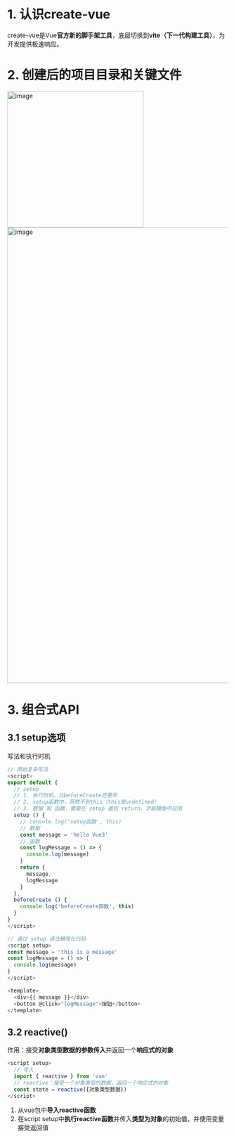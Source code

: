 # 1. 认识create-vue
create-vue是Vue**官方新的脚手架工具**，底层切换到**vite（下一代构建工具）**，为开发提供极速响应。  

# 2. 创建后的项目目录和关键文件
<img width="310" alt="image" src="https://github.com/user-attachments/assets/bf6c0279-3304-4080-9b64-3b59bbc0a326">  
<img width="1038" alt="image" src="https://github.com/user-attachments/assets/6f25595c-81fa-49af-93a4-08e8c2e8c4dd">

# 3. 组合式API
## 3.1 setup选项
写法和执行时机
```Javascript
// 原始复杂写法
<script>
export default {
  // setup
  // 1. 执行时机，比beforeCreate还要早
  // 2. setup函数中，获取不到this（this是undefined）
  // 3. 数据 和 函数，需要在 setup 最后 return，才能模版中应用
  setup () {
    // console.log('setup函数', this)
    // 数据
    const message = 'hello Vue3'
    // 函数
    const logMessage = () => {
      console.log(message)
    }
    return {
      message,
      logMessage
    }
  },
  beforeCreate () {
    console.log('beforeCreate函数', this)
  }
}
</script>

// 通过 setup 语法糖简化代码
<script setup>
const message = 'this is a message'
const logMessage = () => {
  console.log(message)
}
</script>

<template>
  <div>{{ message }}</div>
  <button @click="logMessage">按钮</button>
</template>
```

## 3.2 reactive()
作用：接受**对象类型数据的参数传入**并返回一个**响应式的对象**  
```Javascript
<script setup>
  // 导入
  import { reactive } from 'vue'
  // reactive：接受一个对象类型的数据，返回一个响应式的对象
  const state = reactive({对象类型数据})
</script>
```
1. 从vue包中**导入reactive函数**
2. 在script setup中**执行reactive函数**并传入**类型为对象**的初始值，并使用变量接受返回值

